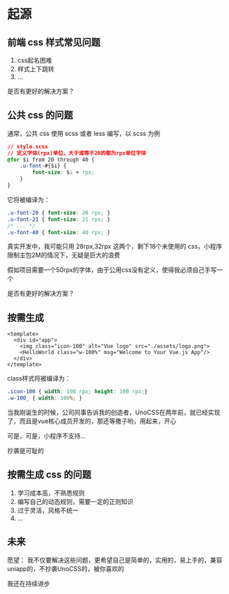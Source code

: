 # 起源

## 前端 css 样式常见问题
1. css起名困难
2. 样式上下跳转
3. ...



是否有更好的解决方案？
## 公共 css 的问题
通常，公共 css 使用 scss 或者 less 编写，以 scss 为例
```css
// style.scss
// 定义字体(rpx)单位，大于或等于20的都为rpx单位字体
@for $i from 20 through 40 {
	.u-font-#{$i} {
		font-size: $i + rpx;
	}
}
```
它将被编译为：
```css
.u-font-20 { font-size: 20 rpx; }
.u-font-21 { font-size: 21 rpx; }
/* ... */
.u-font-40 { font-size: 40 rpx; }
```
真实开发中，我可能只用 28rpx,32rpx 这两个，剩下18个未使用的 css，小程序限制主包2M的情况下，无疑是巨大的浪费

假如项目需要一个50rpx的字体，由于公用css没有定义，使得我必须自己手写一个

是否有更好的解决方案？

## 按需生成
```vue
<template>
  <div id="app">
    <img class="icon-100" alt="Vue logo" src="./assets/logo.png">
    <HelloWorld class="w-100%" msg="Welcome to Your Vue.js App"/>
  </div>
</template>
```
class样式将被编译为：
```css
.icon-100 { width: 100 rpx; height: 100 rpx;}
.w-100_ { width: 100%; }
```

当我刚诞生的时候，公司同事告诉我的创造者，UnoCSS在两年前，就已经实现了，而且是vue核心成员开发的，那还等撒子哟，用起来，开心


可是，可是，小程序不支持... 

抄袭是可耻的

## 按需生成 css 的问题
1. 学习成本高，不熟悉规则
2. 编写自己的动态规则，需要一定的正则知识
3. 过于灵活，风格不统一
4. ...


## 未来

愿望：
我不仅要解决这些问题，更希望自己是简单的，实用的，易上手的，兼容uniapp的，不抄袭UnoCSS的，被你喜欢的


我还在持续进步